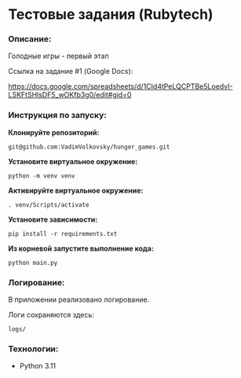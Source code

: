 # Тестовые задания (Rubytech)

### Описание:
Голодные игры - первый этап

Ссылка на задание #1 (Google Docs):

https://docs.google.com/spreadsheets/d/1CId4tPeLQCPTBe5LoedvI-LSKFtSHlsDF5_wOKfb3g0/edit#gid=0

### Инструкция по запуску:
**Клонируйте репозиторий:**
```
git@github.com:VadimVolkovsky/hunger_games.git
```

**Установите виртуальное окружение:**
```
python -m venv venv
```

**Активируйте виртуальное окружение:**
```
. venv/Scripts/activate
```


**Установите зависимости:**
```
pip install -r requirements.txt
```


**Из корневой запустите выполнение кода:**
```
python main.py
```


### Логирование:
В приложении реализовано логирование.

Логи сохраняются здесь:
```
logs/
```


### Технологии:
- Python 3.11

